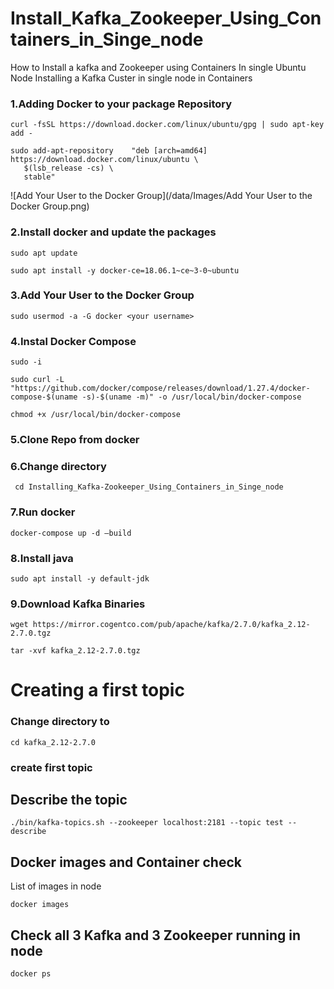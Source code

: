 # Install_Kafka_Zookeeper_Using_Containers_in_Singe_node
 How to Install a kafka and Zookeeper using Containers In single Ubuntu Node
 Installing a Kafka Custer in single node in Containers
### 1.Adding Docker to your package Repository
```
curl -fsSL https://download.docker.com/linux/ubuntu/gpg | sudo apt-key add -

sudo add-apt-repository    "deb [arch=amd64] https://download.docker.com/linux/ubuntu \
   $(lsb_release -cs) \
   stable"
```
![Add Your User to the Docker Group](/data/Images/Add Your User to the Docker Group.png)
 
### 2.Install docker and update the packages
```
sudo apt update
```
```
sudo apt install -y docker-ce=18.06.1~ce~3-0~ubuntu
```
 
### 3.Add Your User to the Docker Group
```
sudo usermod -a -G docker <your username>
```
 
### 4.Instal Docker Compose
```
sudo -i
```
```
sudo curl -L "https://github.com/docker/compose/releases/download/1.27.4/docker-compose-$(uname -s)-$(uname -m)" -o /usr/local/bin/docker-compose

  ```
```
chmod +x /usr/local/bin/docker-compose
```

### 5.Clone Repo from docker
 

### 6.Change directory 
```
 cd Installing_Kafka-Zookeeper_Using_Containers_in_Singe_node
```
### 7.Run docker 
```
docker-compose up -d –build
 ```
 

### 8.Install java
```
sudo apt install -y default-jdk
```

### 9.Download Kafka Binaries
 ```
wget https://mirror.cogentco.com/pub/apache/kafka/2.7.0/kafka_2.12-2.7.0.tgz 
   ```
```
tar -xvf kafka_2.12-2.7.0.tgz 
```
 




# Creating a first topic 
### Change directory to 
```
cd kafka_2.12-2.7.0
```

### create first topic
 
## Describe the topic
```
./bin/kafka-topics.sh --zookeeper localhost:2181 --topic test --describe
```

## Docker images and Container check
List of images in node
```
docker images 
```
 
## Check all 3 Kafka and 3 Zookeeper running in node

 ```
docker ps
```
 

